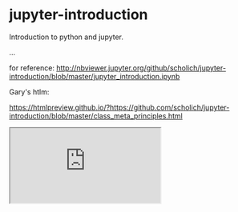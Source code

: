 # jupyter-introduction

Introduction to python and jupyter.

...

for reference: http://nbviewer.jupyter.org/github/scholich/jupyter-introduction/blob/master/jupyter_introduction.ipynb


Gary's htlm:

https://htmlpreview.github.io/?https://github.com/scholich/jupyter-introduction/blob/master/class_meta_principles.html

<iframe src="https://htmlpreview.github.io/?https://github.com/scholich/jupyter-introduction/blob/master/class_meta_principles.html"></iframe>
